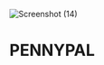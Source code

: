 ![Screenshot (14)](https://github.com/user-attachments/assets/25cbfd2b-1bf0-44ee-9bce-724bf6f7fd79)

# PENNYPAL

                

